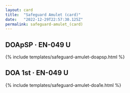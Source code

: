 ```yaml
---
layout: card
title:  "Safeguard Amulet (card)"
date:   "2022-12-29T22:57:30.125Z"
permalink: safeguard-amulet_(card)
---
```


## DOApSP &middot; EN-049 U

{% include templates/safeguard-amulet-doapsp.html %}


## DOA 1st &middot; EN-049 U

{% include templates/safeguard-amulet-doa1e.html %}
